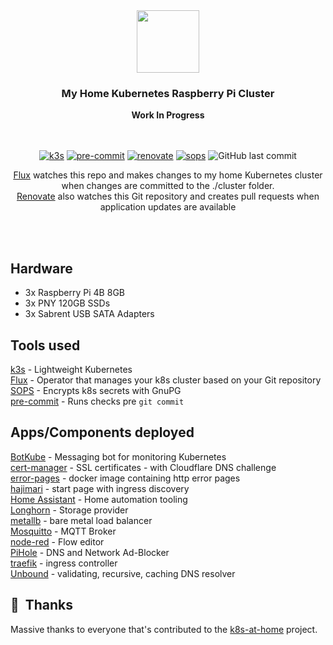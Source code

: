 <div align="center">

<img src="https://camo.githubusercontent.com/5b298bf6b0596795602bd771c5bddbb963e83e0f/68747470733a2f2f692e696d6775722e636f6d2f7031527a586a512e706e67" align="center" width="100px" height="100px"/>  

### My Home Kubernetes Raspberry Pi Cluster  
**Work In Progress**  
</br>
</br>

[![k3s](https://img.shields.io/badge/K3S-v1.21.4-brightgreen?style=for-the-badge&logo=kubernetes&logoColor=white)](https://k3s.io/)
[![pre-commit](https://img.shields.io/badge/pre--commit-enabled-brightgreen?logo=pre-commit&logoColor=white&style=for-the-badge)](https://github.com/pre-commit/pre-commit)
[![renovate](https://img.shields.io/badge/renovate-enabled-brightgreen?style=for-the-badge&logo=renovatebot&logoColor=white)](https://github.com/renovatebot/renovate)
[![sops](https://img.shields.io/badge/SOPS-encrypted-brightgreen?style=for-the-badge&logo=mozilla&logoColor=white)](https://github.com/mozilla/sops)
![GitHub last commit](https://img.shields.io/github/last-commit/lloydoliver/k8s-at-home?style=for-the-badge)

[Flux](https://github.com/fluxcd/flux2) watches this repo and makes changes to my home Kubernetes cluster when changes are committed to the ./cluster folder.  
[Renovate](https://github.com/renovatebot/renovate) also watches this Git repository and creates pull requests when application updates are available  

</br></br>
</div>

## Hardware

- 3x Raspberry Pi 4B 8GB  
- 3x PNY 120GB SSDs  
- 3x Sabrent USB SATA Adapters  

## Tools used

[k3s](k3s.io) - Lightweight Kubernetes  
[Flux](https://github.com/fluxcd/flux2) - Operator that manages your k8s cluster based on your Git repository  
[SOPS](https://github.com/mozilla/sops) - Encrypts k8s secrets with GnuPG  
[pre-commit](https://github.com/pre-commit/pre-commit) - Runs checks pre `git commit`  

## Apps/Components deployed

[BotKube](https://www.botkube.io/) - Messaging bot for monitoring Kubernetes  
[cert-manager](https://cert-manager.io/) - SSL certificates - with Cloudflare DNS challenge  
[error-pages](ghcr.io/tarampampam/error-pages) - docker image containing http error pages  
[hajimari](https://github.com/toboshii/hajimari) - start page with ingress discovery  
[Home Assistant](https://www.home-assistant.io/) - Home automation tooling  
[Longhorn](https://longhorn.io) - Storage provider  
[metallb](https://metallb.universe.tf/) - bare metal load balancer  
[Mosquitto](https://mosquitto.org/) - MQTT Broker  
[node-red](https://nodered.org/) - Flow editor  
[PiHole](https://pi-hole.net/) - DNS and Network Ad-Blocker  
[traefik](https://traefik.io) - ingress controller  
[Unbound](https://www.nlnetlabs.nl/projects/unbound/about/) - validating, recursive, caching DNS resolver  

## :handshake:&nbsp; Thanks

Massive thanks to everyone that's contributed to the [k8s-at-home](https://github.com/k8s-at-home) project.

